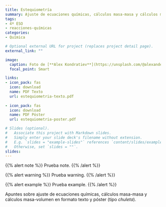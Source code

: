 ```yaml
---
title: Estequiometría
summary: Ajuste de ecuaciones químicas, cálculos masa-masa y cálculos masa-volumen.
tags:
- 4º ESO
- reacciones-químicas
categories:
- Química

# Optional external URL for project (replaces project detail page).
external_link: ""

image:
  caption: Foto de [**Alex Kondratiev**](https://unsplash.com/@alexanderkondratiev) en [Unsplash](https://unsplash.com)
  focal_point: Smart

links:
- icon_pack: fas
  icon: download
  name: PDF Texto
  url: estequiometria-texto.pdf
  
- icon_pack: fas
  icon: download
  name: PDF Póster
  url: estequiometria-poster.pdf  

# Slides (optional).
#   Associate this project with Markdown slides.
#   Simply enter your slide deck's filename without extension.
#   E.g. `slides = "example-slides"` references `content/slides/example-slides.md`.
#   Otherwise, set `slides = ""`.
slides: 
---
```


{{% alert note %}}
Prueba note.
{{% /alert %}}

{{% alert warning %}}
Prueba warning.
{{% /alert %}}

{{% alert example %}}
Prueba example.
{{% /alert %}}

Apuntes sobre ajuste de ecuaciones químicas, cálculos masa-masa y cálculos masa-volumen en formato texto y póster (tipo _chuleta_).
